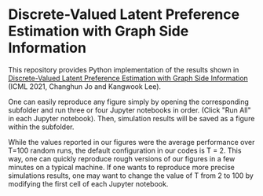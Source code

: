 # Discrete-Valued Latent Preference Estimation with Graph Side Information

This repository provides Python implementation of the results shown in [Discrete-Valued Latent Preference Estimation with Graph Side Information](http://proceedings.mlr.press/v139/jo21a/jo21a.pdf) (ICML 2021, Changhun Jo and Kangwook Lee).

One can easily reproduce any figure simply by opening the corresponding subfolder and run three or four Jupyter notebooks in order.  (Click "Run All" in each Jupyter notebook).
Then, simulation results will be saved as a figure within the subfolder.

While the values reported in our figures were the average performance over T=100 random runs, the default configuration in our codes is T = 2.
This way, one can quickly reproduce rough versions of our figures in a few minutes on a typical machine.
If one wants to reproduce more precise simulations results, one may want to change the value of T from 2 to 100 by modifying the first cell of each Jupyter notebook.
